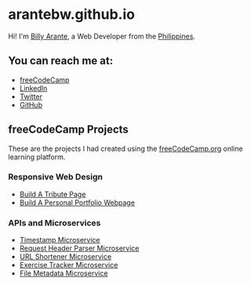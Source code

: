 # arantebw.github.io

Hi! I'm [Billy Arante](https://arantebw.github.io/build-a-personal-portfolio-webpage/), a Web Developer from the [Philippines](#).

## You can reach me at:  

- [freeCodeCamp](https://www.freecodecamp.org/arantebw)
- [LinkedIn](https://www.linkedin.com/in/billyarante/)
- [Twitter](https://twitter.com/arantebw)
- [GitHub](https://github.com/arantebw)

## freeCodeCamp Projects

These are the projects I had created using the [freeCodeCamp.org](#) online learning platform.

### Responsive Web Design

- [Build A Tribute Page](https://arantebw.github.io/project-build-a-tribute-page/)
- [Build A Personal Portfolio Webpage](https://arantebw.github.io/build-a-personal-portfolio-webpage/)

### APIs and Microservices

- [Timestamp Microservice](#)
- [Request Header Parser Microservice](#)
- [URL Shortener Microservice](#)
- [Exercise Tracker Microservice](#)
- [File Metadata Microservice](#)
